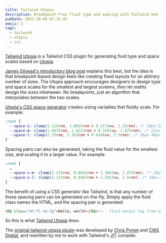 ```yaml
---
title: Tailwind Utopia
description: Breakpoint-free fluid type and spacing with Tailwind and the utopia.fyi approach
pubDate: 2023-10-09 07:32:43
emoji: 🍃
tags:
  - tailwind
  - utopia
  - css
---
```


[Tailwind Utopia](https://github.com/domchristie/tailwind-utopia) is a Tailwind CSS plugin for generating fluid type and space scales based on [Utopia](https://utopia.fyi/).

[James Gilyead's introductory blog post](https://utopia.fyi/blog/designing-with-fluid-type-scales) explains this best, but the idea is that breakpoint-based design feels like creating fixed layouts for an abitrary number of sizes. The Utopia approach encourages designers to design type and space scales for the smallest and largest screens, then let _maths_ design the sizes inbetween. No breakpoints, just an algorithm that interpolates between the two scales.

[Utopia's CSS space generator](https://utopia.fyi/space/calculator/) creates sizing variables that fluidly scale. For example:

```css
:root {
  --space-s: clamp(1.125rem, 1.0815rem + 0.2174vw, 1.25rem); /* 18px-20px */
  --space-m: clamp(1.6875rem, 1.6223rem + 0.3261vw, 1.875rem); /* 27px-30px */
  --space-l: clamp(2.25rem, 2.163rem + 0.4348vw, 2.5rem); /* 36px-40px */
}
```

Spacing pairs can also be generated, taking the fluid value for the smallest size, and scaling it to a larger value. For example:

```css
:root {
  …
  --space-s-m: clamp(1.125rem, 0.8641rem + 1.3043vw, 1.875rem); /* 18px-30px */
  --space-s-l: clamp(1.125rem, 0.6467rem + 2.3913vw, 2.5rem); /* 18px-40px */
}
```

The benefit of using a CSS generator like Tailwind, is that any number of these spacing pairs can be generated on-the-fly. Simply apply the fluid class names the HTML, and the spacing pair is generated:

```html
<h1 class="mt-fl-sm-lg">Hello, world!</h1><!-- fluid margin top from sm-lg -->
```

So this is what [Tailwind Utopia](https://github.com/domchristie/tailwind-utopia) does.

The [original tailwind-utopia plugin](https://github.com/cwsdigital/tailwind-utopia) was developed by [Chris Pymm](https://www.chrispymm.co.uk/) and [CWS Digital](https://cwsdigital.com/), and rewritten by me to work with Tailwind's <abbr title="just-in-time">JIT</abbr> compiler.
